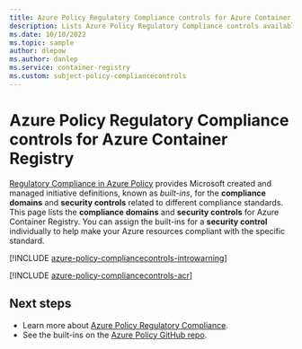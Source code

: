 ```yaml
---
title: Azure Policy Regulatory Compliance controls for Azure Container Registry
description: Lists Azure Policy Regulatory Compliance controls available for Azure Container Registry. These built-in policy definitions provide common approaches to managing the compliance of your Azure resources.
ms.date: 10/10/2022
ms.topic: sample
author: dlepow
ms.author: danlep
ms.service: container-registry
ms.custom: subject-policy-compliancecontrols
---
```

# Azure Policy Regulatory Compliance controls for Azure Container Registry

[Regulatory Compliance in Azure Policy](../governance/policy/concepts/regulatory-compliance.md)
provides Microsoft created and managed initiative definitions, known as _built-ins_, for the
**compliance domains** and **security controls** related to different compliance standards. This
page lists the **compliance domains** and **security controls** for Azure Container Registry. You
can assign the built-ins for a **security control** individually to help make your Azure resources
compliant with the specific standard.

[!INCLUDE [azure-policy-compliancecontrols-introwarning](../../includes/policy/standards/intro-warning.md)]

[!INCLUDE [azure-policy-compliancecontrols-acr](../../includes/policy/standards/byrp/microsoft.containerregistry.md)]

## Next steps

- Learn more about [Azure Policy Regulatory Compliance](../governance/policy/concepts/regulatory-compliance.md).
- See the built-ins on the [Azure Policy GitHub repo](https://github.com/Azure/azure-policy).
